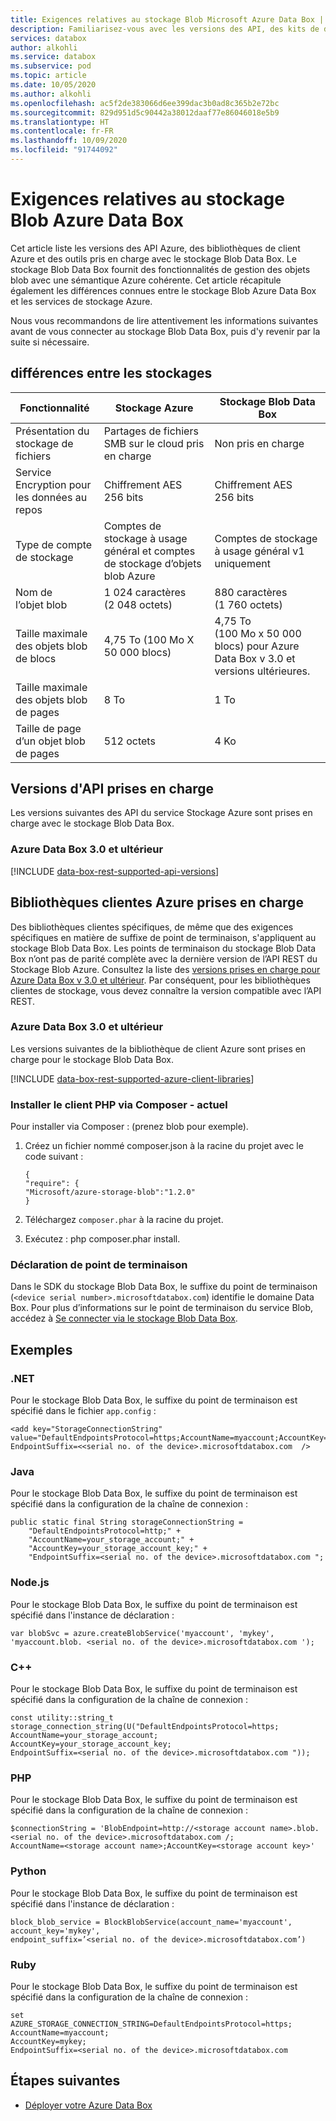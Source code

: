 ```yaml
---
title: Exigences relatives au stockage Blob Microsoft Azure Data Box | Microsoft Docs
description: Familiarisez-vous avec les versions des API, des kits de développement logiciel (SDK) et des bibliothèques clientes prises en charge pour le stockage Blob Azure Data Box
services: databox
author: alkohli
ms.service: databox
ms.subservice: pod
ms.topic: article
ms.date: 10/05/2020
ms.author: alkohli
ms.openlocfilehash: ac5f2de383066d6ee399dac3b0ad8c365b2e72bc
ms.sourcegitcommit: 829d951d5c90442a38012daaf77e86046018e5b9
ms.translationtype: HT
ms.contentlocale: fr-FR
ms.lasthandoff: 10/09/2020
ms.locfileid: "91744092"
---
```

# <a name="azure-data-box-blob-storage-requirements"></a>Exigences relatives au stockage Blob Azure Data Box

Cet article liste les versions des API Azure, des bibliothèques de client Azure et des outils pris en charge avec le stockage Blob Data Box. Le stockage Blob Data Box fournit des fonctionnalités de gestion des objets blob avec une sémantique Azure cohérente. Cet article récapitule également les différences connues entre le stockage Blob Azure Data Box et les services de stockage Azure.

Nous vous recommandons de lire attentivement les informations suivantes avant de vous connecter au stockage Blob Data Box, puis d'y revenir par la suite si nécessaire.


## <a name="storage-differences"></a>différences entre les stockages

|     Fonctionnalité                                             |     Stockage Azure                                     |     Stockage Blob Data Box |
|---------------------------------------------------------|-------------------------------------------------------|---------------------------|
|    Présentation du stockage de fichiers                                   |    Partages de fichiers SMB sur le cloud pris en charge              |    Non pris en charge      |
|    Service Encryption pour les données au repos                  |    Chiffrement AES 256 bits                             |    Chiffrement AES 256 bits |
|    Type de compte de stockage                                 |    Comptes de stockage à usage général et comptes de stockage d’objets blob Azure    |    Comptes de stockage à usage général v1 uniquement|
|    Nom de l’objet blob                                            |    1 024 caractères (2 048 octets)                     |    880 caractères (1 760 octets)|
|    Taille maximale des objets blob de blocs                              |    4,75 To (100 Mo X 50 000 blocs)                   |    4,75 To (100 Mo x 50 000 blocs) pour Azure Data Box v 3.0 et versions ultérieures.|
|    Taille maximale des objets blob de pages                               |    8 To                                               |    1 To                   |
|    Taille de page d’un objet blob de pages                                  |    512 octets                                          |    4 Ko                   |

## <a name="supported-api-versions"></a>Versions d'API prises en charge

Les versions suivantes des API du service Stockage Azure sont prises en charge avec le stockage Blob Data Box.

### <a name="azure-data-box-30-onwards"></a>Azure Data Box 3.0 et ultérieur

[!INCLUDE [data-box-rest-supported-api-versions](../../includes/data-box-rest-supported-api-versions.md)]

## <a name="supported-azure-client-libraries"></a>Bibliothèques clientes Azure prises en charge

Des bibliothèques clientes spécifiques, de même que des exigences spécifiques en matière de suffixe de point de terminaison, s'appliquent au stockage Blob Data Box. Les points de terminaison du stockage Blob Data Box n’ont pas de parité complète avec la dernière version de l’API REST du Stockage Blob Azure. Consultez la liste des [versions prises en charge pour Azure Data Box v 3.0 et ultérieur](#supported-api-versions). Par conséquent, pour les bibliothèques clientes de stockage, vous devez connaître la version compatible avec l’API REST.

### <a name="azure-data-box-30-onwards"></a>Azure Data Box 3.0 et ultérieur

Les versions suivantes de la bibliothèque de client Azure sont prises en charge pour le stockage Blob Data Box.

[!INCLUDE [data-box-rest-supported-azure-client-libraries](../../includes/data-box-rest-supported-azure-client-libraries.md)]

### <a name="install-php-client-via-composer---current"></a>Installer le client PHP via Composer - actuel

Pour installer via Composer : (prenez blob pour exemple).
1. Créez un fichier nommé composer.json à la racine du projet avec le code suivant :

    ```
    {
    "require": {
    "Microsoft/azure-storage-blob":"1.2.0"
    }
    ```

2. Téléchargez `composer.phar` à la racine du projet.

3. Exécutez : php composer.phar install.

### <a name="endpoint-declaration"></a>Déclaration de point de terminaison

Dans le SDK du stockage Blob Data Box, le suffixe du point de terminaison (`<device serial number>.microsoftdatabox.com`) identifie le domaine Data Box. Pour plus d’informations sur le point de terminaison du service Blob, accédez à [Se connecter via le stockage Blob Data Box](data-box-deploy-copy-data-via-rest.md).
 
## <a name="examples"></a>Exemples

### <a name="net"></a>.NET

Pour le stockage Blob Data Box, le suffixe du point de terminaison est spécifié dans le fichier `app.config` :

```
<add key="StorageConnectionString"
value="DefaultEndpointsProtocol=https;AccountName=myaccount;AccountKey=mykey;
EndpointSuffix=<<serial no. of the device>.microsoftdatabox.com  />
```

### <a name="java"></a>Java

Pour le stockage Blob Data Box, le suffixe du point de terminaison est spécifié dans la configuration de la chaîne de connexion :

```
public static final String storageConnectionString =
    "DefaultEndpointsProtocol=http;" +
    "AccountName=your_storage_account;" +
    "AccountKey=your_storage_account_key;" +
    "EndpointSuffix=<serial no. of the device>.microsoftdatabox.com ";
```

### <a name="nodejs"></a>Node.js

Pour le stockage Blob Data Box, le suffixe du point de terminaison est spécifié dans l'instance de déclaration :

```
var blobSvc = azure.createBlobService('myaccount', 'mykey',
'myaccount.blob. <serial no. of the device>.microsoftdatabox.com ');
```

### <a name="c"></a>C++

Pour le stockage Blob Data Box, le suffixe du point de terminaison est spécifié dans la configuration de la chaîne de connexion :

```
const utility::string_t storage_connection_string(U("DefaultEndpointsProtocol=https;
AccountName=your_storage_account;
AccountKey=your_storage_account_key;
EndpointSuffix=<serial no. of the device>.microsoftdatabox.com "));
```

### <a name="php"></a>PHP

Pour le stockage Blob Data Box, le suffixe du point de terminaison est spécifié dans la configuration de la chaîne de connexion :

```
$connectionString = 'BlobEndpoint=http://<storage account name>.blob.<serial no. of the device>.microsoftdatabox.com /;
AccountName=<storage account name>;AccountKey=<storage account key>'
```

### <a name="python"></a>Python

Pour le stockage Blob Data Box, le suffixe du point de terminaison est spécifié dans l'instance de déclaration :

```
block_blob_service = BlockBlobService(account_name='myaccount',
account_key='mykey',
endpoint_suffix=’<serial no. of the device>.microsoftdatabox.com’)
```

### <a name="ruby"></a>Ruby

Pour le stockage Blob Data Box, le suffixe du point de terminaison est spécifié dans la configuration de la chaîne de connexion :

```
set
AZURE_STORAGE_CONNECTION_STRING=DefaultEndpointsProtocol=https;
AccountName=myaccount;
AccountKey=mykey;
EndpointSuffix=<serial no. of the device>.microsoftdatabox.com
```

## <a name="next-steps"></a>Étapes suivantes

* [Déployer votre Azure Data Box](data-box-deploy-ordered.md)
